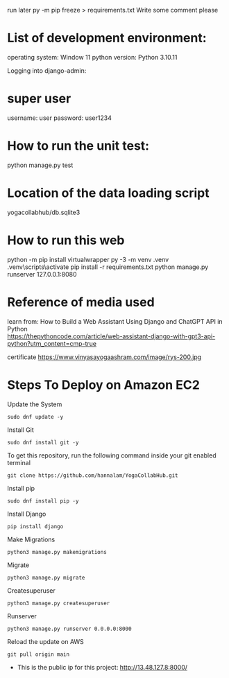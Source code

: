 run later
py -m pip freeze > requirements.txt
Write some comment please

# List of development environment:

operating system: Window 11
python version: Python 3.10.11

Logging into django-admin:

# super user

username: user
password: user1234

# How to run the unit test:

python manage.py test

# Location of the data loading script

yogacollabhub/db.sqlite3

# How to run this web

python -m pip install virtualwrapper
py -3 -m venv .venv
.venv\scripts\activate
pip install -r requirements.txt
python manage.py runserver 127.0.0.1:8080

# Reference of media used

learn from: How to Build a Web Assistant Using Django and ChatGPT API in Python  
https://thepythoncode.com/article/web-assistant-django-with-gpt3-api-python?utm_content=cmp-true

certificate
https://www.vinyasayogaashram.com/image/rys-200.jpg

# Steps To Deploy on Amazon EC2

Update the System

`sudo dnf update -y`

Install Git

`sudo dnf install git -y`

To get this repository, run the following command inside your git enabled terminal

`git clone https://github.com/hannalam/YogaCollabHub.git`

Install pip

`sudo dnf install pip -y`

Install Django

`pip install django`

Make Migrations

`python3 manage.py makemigrations`

Migrate

`python3 manage.py migrate`

Createsuperuser

`python3 manage.py createsuperuser`

Runserver

`python3 manage.py runserver 0.0.0.0:8000`

Reload the update on AWS

`git pull origin main`

- This is the public ip for this project: http://13.48.127.8:8000/
